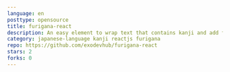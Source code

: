 ```yaml
---
language: en
posttype: opensource
title: furigana-react
description: An easy element to wrap text that contains kanji and add furigana
category: japanese-language kanji reactjs furigana
repo: https://github.com/exodevhub/furigana-react
stars: 2
forks: 0
---
```

